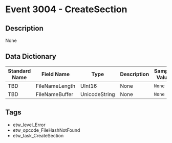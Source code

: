 # Event 3004 - CreateSection

## Description
None

## Data Dictionary
|Standard Name|Field Name|Type|Description|Sample Value|
|---|---|---|---|---|
|TBD|FileNameLength|UInt16|None|`None`|
|TBD|FileNameBuffer|UnicodeString|None|`None`|

## Tags
* etw_level_Error
* etw_opcode_FileHashNotFound
* etw_task_CreateSection